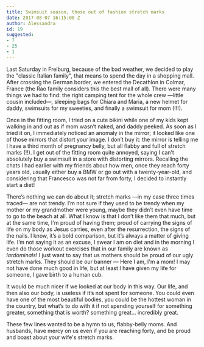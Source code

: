 ```yaml
---
title: Swimsuit season, those out of fashion stretch marks
date: 2017-08-07 16:15:00 Z
author: Alessandra
id: 19
suggested:
- 7
- 25
- 1
---
```


Last Saturday in Freiburg, because of the bad weather, we decided to play the "classic Italian family", that means to spend the day in a shopping mall. After crossing the German border, we entered the Decathlon in Colmar, France (the Rao family considers this the best mall of all). There were many things we had to find: the right camping tent for the whole crew —little cousin included—, sleeping bags for Chiara and Maria, a new helmet for daddy, swimsuits for my sweeties, and finally a swimsuit for mom (!!!).

Once in the fitting room, I tried on a cute bikini while one of my kids kept walking in and out as if mom wasn’t naked, and daddy peeked. As soon as I tried it on, I immediately noticed an anomaly in the mirror; it looked like one of those mirrors that distort your image. I don’t buy it: the mirror is telling me I have a third month of pregnancy belly, but all flabby and full of stretch marks (!!). I get out of the fitting room quite annoyed, saying I can’t absolutely buy a swimsuit in a store with distorting mirrors. Recalling the chats I had earlier with my friends about how men, once they reach forty years old, usually either buy a BMW or go out with a twenty-year-old, and considering that Francesco was not far from forty, I decided to instantly start a diet!

There’s nothing we can do about it; stretch marks —in my case three times traced— are not trendy. I’m not sure if they used to be trendy when my mother or my grandmother were young, maybe they didn’t even have time to go to the beach at all. What I know is that I don’t like them that much, but at the same time, I'm proud of having them; proud of carrying the signs of life on my body as Jesus carries, even after the resurrection, the signs of the nails. I know, it’s a bold comparison, but it’s always a matter of giving life. I’m not saying it as an excuse, I swear I am on diet and in the morning I even do those workout exercises that in our family are known as *lardominals*! I just want to say that us mothers should be proud of our ugly stretch marks. They should be our banner — Here I am, I'm a mom! I may not have done much good in life, but at least I have given my life for someone, I gave birth to a human cub.

It would be much nicer if we looked at our body in this way. Our life, and then also our body, is useless if it’s not spent for someone. You could even have one of the most beautiful bodies, you could be the hottest woman in the country, but what’s to do with it if not spending yourself for something greater, something that is worth? something great... incredibly great.

These few lines wanted to be a hymn to us, flabby-belly moms. And husbands, have mercy on us even if you are reaching forty, and be proud and boast about your wife's stretch marks.